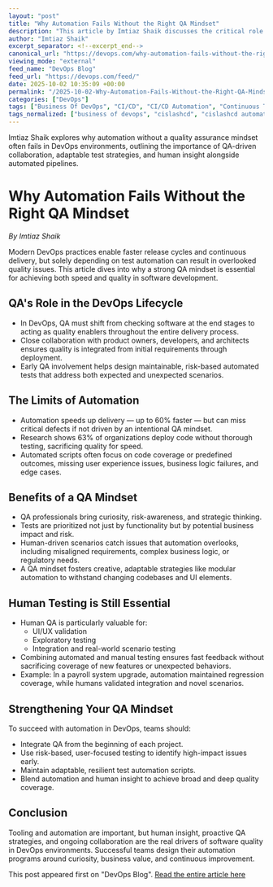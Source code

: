 ```yaml
---
layout: "post"
title: "Why Automation Fails Without the Right QA Mindset"
description: "This article by Imtiaz Shaik discusses the critical role of a proactive QA mindset in DevOps-driven, automated software delivery lifecycles. It highlights the limitations of relying solely on test automation and emphasizes why human insight, collaborative QA, and adaptable testing strategies are essential for delivering quality in modern CI/CD pipelines."
author: "Imtiaz Shaik"
excerpt_separator: <!--excerpt_end-->
canonical_url: "https://devops.com/why-automation-fails-without-the-right-qa-mindset-2/"
viewing_mode: "external"
feed_name: "DevOps Blog"
feed_url: "https://devops.com/feed/"
date: 2025-10-02 10:35:09 +00:00
permalink: "/2025-10-02-Why-Automation-Fails-Without-the-Right-QA-Mindset.html"
categories: ["DevOps"]
tags: ["Business Of DevOps", "CI/CD", "CI/CD Automation", "Continuous Testing", "Contributed Content", "DevOps", "DevOps Best Practices", "DevOps Testing", "Exploratory Testing", "Human in The Loop", "Human in The Loop QA", "Posts", "QA Mindset", "QA VS Automation", "Quality Assurance", "Quality Assurance Strategy", "Regression Testing", "Risk Based Testing", "Shift Left Testing", "Social Facebook", "Social LinkedIn", "Social X", "Software Quality", "Test Automation", "Test Maintainability", "User Experience Testing"]
tags_normalized: ["business of devops", "cislashcd", "cislashcd automation", "continuous testing", "contributed content", "devops", "devops best practices", "devops testing", "exploratory testing", "human in the loop", "human in the loop qa", "posts", "qa mindset", "qa vs automation", "quality assurance", "quality assurance strategy", "regression testing", "risk based testing", "shift left testing", "social facebook", "social linkedin", "social x", "software quality", "test automation", "test maintainability", "user experience testing"]
---
```


Imtiaz Shaik explores why automation without a quality assurance mindset often fails in DevOps environments, outlining the importance of QA-driven collaboration, adaptable test strategies, and human insight alongside automated pipelines.<!--excerpt_end-->

# Why Automation Fails Without the Right QA Mindset

*By Imtiaz Shaik*

Modern DevOps practices enable faster release cycles and continuous delivery, but solely depending on test automation can result in overlooked quality issues. This article dives into why a strong QA mindset is essential for achieving both speed and quality in software development.

## QA's Role in the DevOps Lifecycle

- In DevOps, QA must shift from checking software at the end stages to acting as quality enablers throughout the entire delivery process.
- Close collaboration with product owners, developers, and architects ensures quality is integrated from initial requirements through deployment.
- Early QA involvement helps design maintainable, risk-based automated tests that address both expected and unexpected scenarios.

## The Limits of Automation

- Automation speeds up delivery — up to 60% faster — but can miss critical defects if not driven by an intentional QA mindset.
- Research shows 63% of organizations deploy code without thorough testing, sacrificing quality for speed.
- Automated scripts often focus on code coverage or predefined outcomes, missing user experience issues, business logic failures, and edge cases.

## Benefits of a QA Mindset

- QA professionals bring curiosity, risk-awareness, and strategic thinking.
- Tests are prioritized not just by functionality but by potential business impact and risk.
- Human-driven scenarios catch issues that automation overlooks, including misaligned requirements, complex business logic, or regulatory needs.
- A QA mindset fosters creative, adaptable strategies like modular automation to withstand changing codebases and UI elements.

## Human Testing is Still Essential

- Human QA is particularly valuable for:
    - UI/UX validation
    - Exploratory testing
    - Integration and real-world scenario testing
- Combining automated and manual testing ensures fast feedback without sacrificing coverage of new features or unexpected behaviors.
- Example: In a payroll system upgrade, automation maintained regression coverage, while humans validated integration and novel scenarios.

## Strengthening Your QA Mindset

To succeed with automation in DevOps, teams should:

- Integrate QA from the beginning of each project.
- Use risk-based, user-focused testing to identify high-impact issues early.
- Maintain adaptable, resilient test automation scripts.
- Blend automation and human insight to achieve broad and deep quality coverage.

## Conclusion

Tooling and automation are important, but human insight, proactive QA strategies, and ongoing collaboration are the real drivers of software quality in DevOps environments. Successful teams design their automation programs around curiosity, business value, and continuous improvement.

This post appeared first on "DevOps Blog". [Read the entire article here](https://devops.com/why-automation-fails-without-the-right-qa-mindset-2/)
